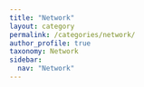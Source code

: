 ```yaml
---
title: "Network"
layout: category
permalink: /categories/network/
author_profile: true
taxonomy: Network
sidebar:
  nav: "Network"
---
```


